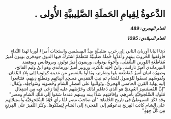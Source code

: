 <h1 dir="rtl">الدَّعوةُ لِقِيامِ الحَملَةِ الصَّلِيبيَّةِ الأُولى .</h1>

<h5 dir="rtl">العام الهجري:  489

العام الميلادي: 1095

</h5>

<p dir="rtl">دَعا البابا أوربان الثاني إلى حَربٍ صَليبيَّةٍ ضِدَّ المسلمين واستَجابَ أُمراءُ أوربا لهذا النِّداءِ فأَوقَفوا الحُروبَ بينهم وأَعَدُّوا حَملَةً صَليبيَّةً مُنَظَّمَةً اشتَركَ فيها الدوق جودفري بويون أَميرُ مُقاطَعَةِ اللورين السُّفلَى، وأَخوهُ بودوان، وريمون أَميرُ تولوز، وبروفانس وبوهمند النورماندي أَميرُ تارانت، وابنُ أُختِه تانكرد، وروبير أَميرُ نورماندي وهو ابنُ وليم الفاتح، وصِهرُه اتيان أَميرُ مُقاطَعةِ بلوا وشارتر، وبَدَأوا بالمَسيرِ من مَدينةِ كولونيا إلى بِلادِ البَلقان. ونُفوسُهم تَسمُوا للوُصولِ للشامِ ثم بَيتِ المَقدِس مَسجِدِ أَنبِيائِهِم ومَطلَعِ دِينِهم، فتَتابَعوا إليه نِهايةَ القَرنِ الخامس الهِجريِّ، وتَواثَبوا على أَمصارِ الشامِ وحُصونِه وسَواحِلِه. ويُقال: "إنَّ المُستَنصِرَ العُبيديَّ هو الذي دَعاهُم لذلك وحَرَّضَهم عليه لِمَا رَجَى فيه مِن اشتِغالِ مُلوكِ السَّلجوقيَّةِ بأَمرِهِم، وإقامَتِهم سَدًّا بينه وبينهم عندما سَمَوا إلى مُلْكِ الشامِ ومصر" وقد ذَكَرَ السيوطيُّ في تاريخِ الخُلفاءِ: "أن صاحِبَ مصر لمَّا رأى قُوَّةَ السَّلجوقيَّةِ واستِيلائِهِم على الشامِ كاتَبَ الفِرنجَ يَدعوهُم إلى المَجيءِ إلى الشامِ لِيَملكُوها، وكَثُرَ النَّفيرُ على الفِرنجِ مِن كُلِّ جِهَةٍ"</p></br>
